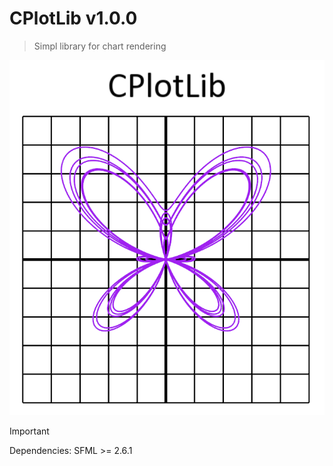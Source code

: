 # CPlotLib v1.0.0
> Simpl library for chart rendering

![CPlotLib logotype](https://github.com/cgeocoder/CPlotLib/blob/main/res/logo.png)

> [!IMPORTANT]
> Dependencies: SFML >= 2.6.1
